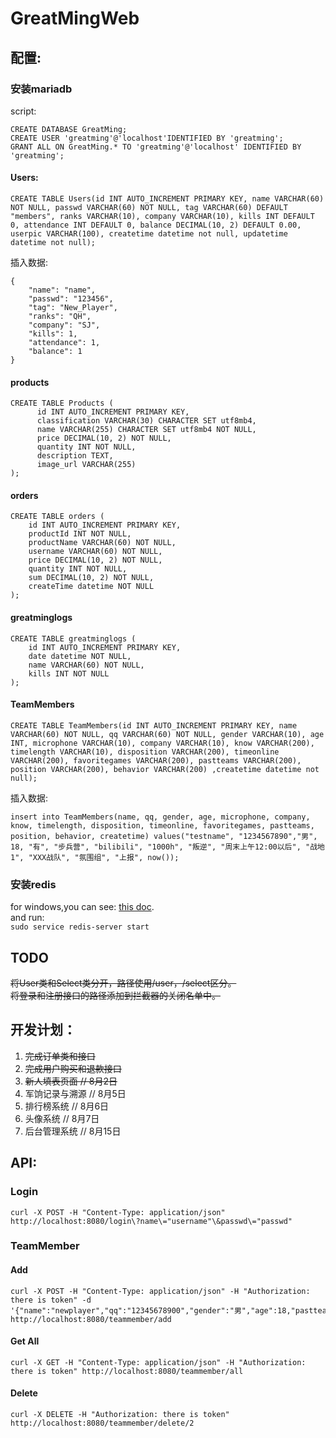 # GreatMingWeb
## 配置:
### 安装mariadb
script:
```
CREATE DATABASE GreatMing;
CREATE USER 'greatming'@'localhost'IDENTIFIED BY 'greatming';
GRANT ALL ON GreatMing.* TO 'greatming'@'localhost' IDENTIFIED BY 'greatming';
```
#### Users:
```
CREATE TABLE Users(id INT AUTO_INCREMENT PRIMARY KEY, name VARCHAR(60) NOT NULL, passwd VARCHAR(60) NOT NULL, tag VARCHAR(60) DEFAULT "members", ranks VARCHAR(10), company VARCHAR(10), kills INT DEFAULT 0, attendance INT DEFAULT 0, balance DECIMAL(10, 2) DEFAULT 0.00, userpic VARCHAR(100), createtime datetime not null, updatetime datetime not null);
```
插入数据:
```
{
    "name": "name",
    "passwd": "123456",
    "tag": "New_Player",
    "ranks": "QH",
    "company": "SJ",
    "kills": 1,
    "attendance": 1,
    "balance": 1
}
```
#### products
```
CREATE TABLE Products (
      id INT AUTO_INCREMENT PRIMARY KEY,
      classification VARCHAR(30) CHARACTER SET utf8mb4,
      name VARCHAR(255) CHARACTER SET utf8mb4 NOT NULL,
      price DECIMAL(10, 2) NOT NULL,
      quantity INT NOT NULL,
      description TEXT,
      image_url VARCHAR(255)
);
```

#### orders
```mysql
CREATE TABLE orders (
    id INT AUTO_INCREMENT PRIMARY KEY,
    productId INT NOT NULL,
    productName VARCHAR(60) NOT NULL,
    username VARCHAR(60) NOT NULL,
    price DECIMAL(10, 2) NOT NULL,
    quantity INT NOT NULL,
    sum DECIMAL(10, 2) NOT NULL,
    createTime datetime NOT NULL
);

```
#### greatminglogs
``` shell
CREATE TABLE greatminglogs (
    id INT AUTO_INCREMENT PRIMARY KEY,
    date datetime NOT NULL,
    name VARCHAR(60) NOT NULL,
    kills INT NOT NULL
);
```


#### TeamMembers
```
CREATE TABLE TeamMembers(id INT AUTO_INCREMENT PRIMARY KEY, name VARCHAR(60) NOT NULL, qq VARCHAR(60) NOT NULL, gender VARCHAR(10), age INT, microphone VARCHAR(10), company VARCHAR(10), know VARCHAR(200), timelength VARCHAR(10), disposition VARCHAR(200), timeonline VARCHAR(200), favoritegames VARCHAR(200), pastteams VARCHAR(200), position VARCHAR(200), behavior VARCHAR(200) ,createtime datetime not null);
```
插入数据:
```
insert into TeamMembers(name, qq, gender, age, microphone, company, know, timelength, disposition, timeonline, favoritegames, pastteams, position, behavior, createtime) values("testname", "1234567890","男", 18, "有", "步兵营", "bilibili", "1000h", "叛逆", "周末上午12:00以后", "战地1", "XXX战队", "氛围组", "上报", now());
```

### 安装redis
for windows,you can see: [this doc](https://redis.io/docs/latest/operate/oss_and_stack/install/install-redis/install-redis-on-windows/).  
and run:  
```sudo service redis-server start```
## TODO
~~将User类和Select类分开，路径使用/user，/select区分。~~  
~~将登录和注册接口的路径添加到拦截器的关闭名单中。~~

## 开发计划：
1. ~~完成订单类和接口~~
2. ~~完成用户购买和退款接口~~
3. ~~新人填表页面  // 8月2日~~
4. 军饷记录与溯源  // 8月5日
5. 排行榜系统     // 8月6日
6. 头像系统      // 8月7日
7. 后台管理系统   // 8月15日

## API:
### Login
``` shell
curl -X POST -H "Content-Type: application/json" http://localhost:8080/login\?name\="username"\&passwd\="passwd"
```
### TeamMember
#### Add
``` shell
curl -X POST -H "Content-Type: application/json" -H "Authorization: there is token" -d '{"name":"newplayer","qq":"12345678900","gender":"男","age":18,"pastteams":"GreatMing"}' http://localhost:8080/teammember/add
```
#### Get All
``` shell
curl -X GET -H "Content-Type: application/json" -H "Authorization: there is token" http://localhost:8080/teammember/all
```
#### Delete
``` shell
curl -X DELETE -H "Authorization: there is token" http://localhost:8080/teammember/delete/2
```